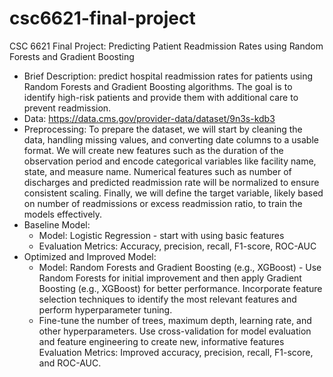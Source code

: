 # csc6621-final-project
CSC 6621 Final Project: Predicting Patient Readmission Rates using Random Forests and Gradient Boosting 

- Brief Description: predict hospital readmission rates for patients using Random Forests and Gradient Boosting algorithms. The goal is to identify high-risk patients and provide them with additional care to prevent readmission.
- Data: https://data.cms.gov/provider-data/dataset/9n3s-kdb3
- Preprocessing: To prepare the dataset, we will start by cleaning the data, handling missing values, and converting date columns to a usable format. We will create new features such as the duration of the observation period and encode categorical variables like facility name, state, and measure name. Numerical features such as number of discharges and predicted readmission rate will be normalized to ensure consistent scaling. Finally, we will define the target variable, likely based on number of readmissions or excess readmission ratio, to train the models effectively.
- Baseline Model:
    - Model: Logistic Regression - start with using basic features
    - Evaluation Metrics: Accuracy, precision, recall, F1-score, ROC-AUC
- Optimized and Improved Model:
    - Model: Random Forests and Gradient Boosting (e.g., XGBoost) - Use Random Forests for initial improvement and then apply Gradient Boosting (e.g., XGBoost) for better performance. Incorporate feature selection techniques to identify the most relevant features and perform hyperparameter tuning.
    - Fine-tune the number of trees, maximum depth, learning rate, and other hyperparameters. 
Use cross-validation for model evaluation and feature engineering to create new, informative features
Evaluation Metrics: Improved accuracy, precision, recall, F1-score, and ROC-AUC.